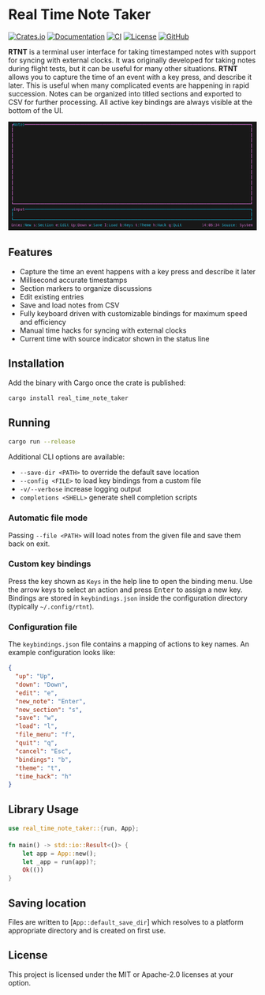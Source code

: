 # Real Time Note Taker
[![Crates.io](https://img.shields.io/crates/v/real_time_note_taker.svg)](https://crates.io/crates/real_time_note_taker)
[![Documentation](https://docs.rs/real_time_note_taker/badge.svg)](https://docs.rs/real_time_note_taker)
[![CI](https://github.com/Data-Forge-Solutions/real_time_note_taker/actions/workflows/CI.yml/badge.svg)](https://github.com/Data-Forge-Solutions/real_time_note_taker/actions)
[![License](https://img.shields.io/crates/l/real_time_note_taker)](LICENSE)
[![GitHub](https://img.shields.io/github/stars/Data-Forge-Solutions/real_time_note_taker?style=social)](https://github.com/Data-Forge-Solutions/real_time_note_taker)

**RTNT** is a terminal user interface for taking timestamped notes with support for syncing with external clocks. It was originally developed for taking notes during flight tests, but it can be useful for many other situations. **RTNT** allows you to capture the time of an event with a key press, and describe it later. This is useful when many complicated events are happening in rapid succession. Notes can be organized into titled sections and exported to CSV for further processing. All active key bindings are always visible at the bottom of the UI.

![Demo of RTNT](readme_resources/demo.gif)

## Features

- Capture the time an event happens with a key press and describe it later
- Millisecond accurate timestamps
- Section markers to organize discussions
- Edit existing entries
- Save and load notes from CSV
- Fully keyboard driven with customizable bindings for maximum speed and efficiency
- Manual time hacks for syncing with external clocks
- Current time with source indicator shown in the status line

## Installation

Add the binary with Cargo once the crate is published:

```bash
cargo install real_time_note_taker
```

## Running

```bash
cargo run --release
```

Additional CLI options are available:

- `--save-dir <PATH>` to override the default save location
- `--config <FILE>` to load key bindings from a custom file
- `-v/--verbose` increase logging output
- `completions <SHELL>` generate shell completion scripts

### Automatic file mode

Passing `--file <PATH>` will load notes from the given file and save them back on exit.

### Custom key bindings

Press the key shown as `Keys` in the help line to open the binding menu. Use the arrow keys to select an action and press <kbd>Enter</kbd> to assign a new key. Bindings are stored in `keybindings.json` inside the configuration directory (typically `~/.config/rtnt`).

### Configuration file

The `keybindings.json` file contains a mapping of actions to key names. An example configuration looks like:

```json
{
  "up": "Up",
  "down": "Down",
  "edit": "e",
  "new_note": "Enter",
  "new_section": "s",
  "save": "w",
  "load": "l",
  "file_menu": "f",
  "quit": "q",
  "cancel": "Esc",
  "bindings": "b",
  "theme": "t",
  "time_hack": "h"
}
```

## Library Usage

```rust
use real_time_note_taker::{run, App};

fn main() -> std::io::Result<()> {
    let app = App::new();
    let _app = run(app)?;
    Ok(())
}
```

## Saving location

Files are written to [`App::default_save_dir`] which resolves to a platform appropriate directory and is created on first use.

## License

This project is licensed under the MIT or Apache-2.0 licenses at your option.
